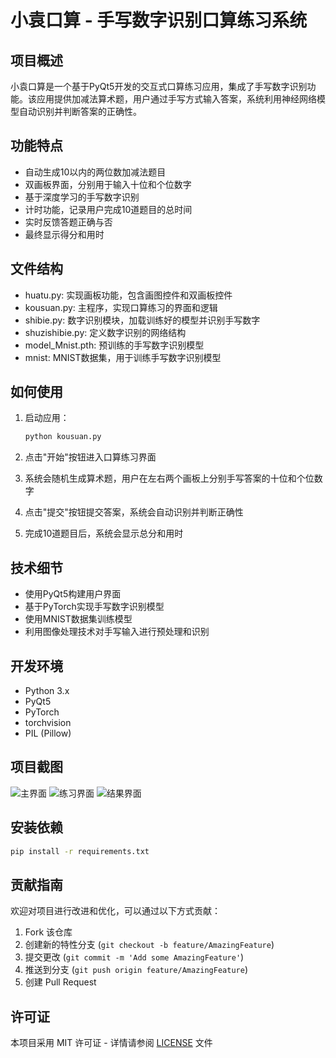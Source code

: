 # 小袁口算 - 手写数字识别口算练习系统

## 项目概述

小袁口算是一个基于PyQt5开发的交互式口算练习应用，集成了手写数字识别功能。该应用提供加减法算术题，用户通过手写方式输入答案，系统利用神经网络模型自动识别并判断答案的正确性。

## 功能特点

- 自动生成10以内的两位数加减法题目
- 双画板界面，分别用于输入十位和个位数字
- 基于深度学习的手写数字识别
- 计时功能，记录用户完成10道题目的总时间
- 实时反馈答题正确与否
- 最终显示得分和用时

## 文件结构

- huatu.py: 实现画板功能，包含画图控件和双画板控件
- kousuan.py: 主程序，实现口算练习的界面和逻辑
- shibie.py: 数字识别模块，加载训练好的模型并识别手写数字
- shuzishibie.py: 定义数字识别的网络结构
- model_Mnist.pth: 预训练的手写数字识别模型
- mnist: MNIST数据集，用于训练手写数字识别模型

## 如何使用

1. 启动应用：
   ```bash
   python kousuan.py
   ```

2. 点击"开始"按钮进入口算练习界面

3. 系统会随机生成算术题，用户在左右两个画板上分别手写答案的十位和个位数字

4. 点击"提交"按钮提交答案，系统会自动识别并判断正确性

5. 完成10道题目后，系统会显示总分和用时

## 技术细节

- 使用PyQt5构建用户界面
- 基于PyTorch实现手写数字识别模型
- 使用MNIST数据集训练模型
- 利用图像处理技术对手写输入进行预处理和识别

## 开发环境

- Python 3.x
- PyQt5
- PyTorch
- torchvision
- PIL (Pillow)

## 项目截图

![主界面](screenshots/main.png)
![练习界面](screenshots/quiz.png)
![结果界面](screenshots/result.png)

## 安装依赖

```bash
pip install -r requirements.txt
```

## 贡献指南

欢迎对项目进行改进和优化，可以通过以下方式贡献：
1. Fork 该仓库
2. 创建新的特性分支 (`git checkout -b feature/AmazingFeature`)
3. 提交更改 (`git commit -m 'Add some AmazingFeature'`)
4. 推送到分支 (`git push origin feature/AmazingFeature`)
5. 创建 Pull Request

## 许可证

本项目采用 MIT 许可证 - 详情请参阅 [LICENSE](LICENSE) 文件
